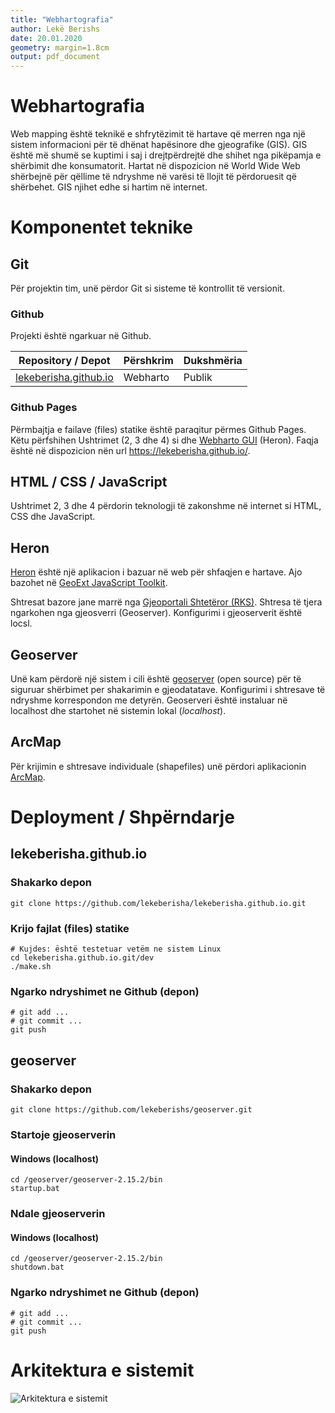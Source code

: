 ```yaml
---
title: "Webhartografia"
author: Lekë Berishs
date: 20.01.2020
geometry: margin=1.8cm
output: pdf_document
---
```


Webhartografia
==============
Web mapping është teknikë e shfrytëzimit të hartave që merren nga një sistem informacioni për të dhënat hapësinore dhe gjeografike (GIS). GIS është më shumë se kuptimi i saj i drejtpërdrejtë dhe shihet nga pikëpamja e shërbimit dhe konsumatorit. Hartat në dispozicion në World Wide Web shërbejnë për qëllime të ndryshme në varësi të llojit të përdoruesit që shërbehet.  GIS njihet edhe si hartim në internet.

Komponentet teknike
===================

## Git
Për projektin tim, unë përdor Git si sisteme të kontrollit të versionit.

### Github
Projekti është ngarkuar në Github.

| Repository / Depot                                                                  | Përshkrim    | Dukshmëria |
| ----------------------------------------------------------------------------------- | ------------ | ---------- |
| [lekeberisha.github.io](https://github.com/lekeberisha/lekeberishs.github.io) | Webharto     | Publik        

### Github Pages
Përmbajtja e failave (files) statike është paraqitur përmes Github Pages. Këtu përfshihen Ushtrimet (2, 3 dhe 4) si dhe [Webharto GUI](https://lekeberisha.github.io/heron-web-harto/webharto) (Heron). Faqja është në dispozicion nën url https://lekeberisha.github.io/.

## HTML / CSS / JavaScript
Ushtrimet 2, 3 dhe 4 përdorin teknologji të zakonshme në internet si HTML, CSS dhe JavaScript.

## Heron
[Heron](http://heron-mc.org/) është një aplikacion i bazuar në web për shfaqjen e hartave. Ajo bazohet në [GeoExt JavaScript Toolkit](https://geoext.org/).

Shtresat bazore jane marrë nga [Gjeoportali Shtetëror (RKS)](http://geoportal.rks-gov.net/). Shtresa të tjera ngarkohen nga gjeosverri (Geoserver). Konfigurimi i gjeoserverit është locsl.


## Geoserver
Unë kam përdorë një sistem i cili është [geoserver](http://geoserver.org/) (open source) për të siguruar shërbimet per shakarimin e gjeodatatave. Konfigurimi i shtresave të ndryshme korrespondon me detyrën. Geoserveri është instaluar në localhost dhe  startohet në sistemin lokal (_localhost_).

## ArcMap
Për krijimin e shtresave individuale (shapefiles) unë përdori aplikacionin [ArcMap](http://desktop.arcgis.com/en/arcmap/).

Deployment / Shpërndarje
========================

## lekeberisha.github.io

### Shakarko depon
```
git clone https://github.com/lekeberisha/lekeberisha.github.io.git
```

### Krijo fajlat (files) statike
```shell
# Kujdes: është testetuar vetëm ne sistem Linux
cd lekeberisha.github.io.git/dev
./make.sh
```

### Ngarko ndryshimet ne Github (depon)
```shell
# git add ...
# git commit ...
git push
```

## geoserver

### Shakarko depon
```
git clone https://github.com/lekeberishs/geoserver.git
```

### Startoje gjeoserverin

#### Windows (localhost)
```batch
cd /geoserver/geoserver-2.15.2/bin
startup.bat
```

### Ndale gjeoserverin

#### Windows (localhost)
```batch
cd /geoserver/geoserver-2.15.2/bin
shutdown.bat
```


### Ngarko ndryshimet ne Github (depon)
```shell
# git add ...
# git commit ...
git push
```

Arkitektura e sistemit
======================
![Arkitektura e sistemit](../doc/architecture.png)
